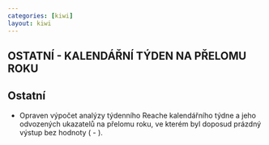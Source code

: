 ```yaml
---
categories: [kiwi]
layout: kiwi
---
```

## OSTATNÍ - KALENDÁŘNÍ TÝDEN NA PŘELOMU ROKU
## Ostatní
<ul><li>Opraven výpočet analýzy týdenního Reache kalendářního týdne a jeho odvozených ukazatelů na přelomu roku, ve kterém byl doposud prázdný výstup bez hodnoty ( - ).</li></ul>
